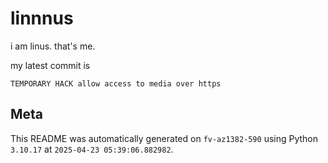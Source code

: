 # linnnus

i am linus. that's me.

my latest commit is

```
TEMPORARY HACK allow access to media over https
```

## Meta

This README was automatically generated on `fv-az1382-590` using Python
`3.10.17` at `2025-04-23 05:39:06.882982`.
